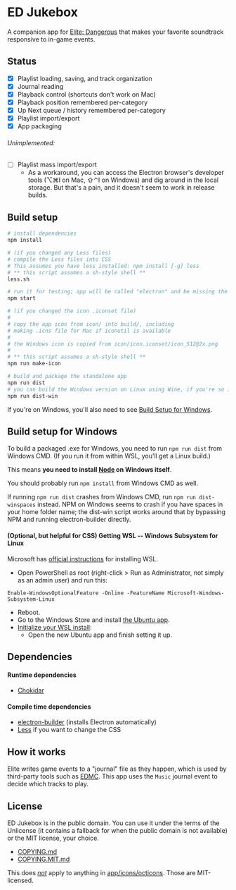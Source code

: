 # ED Jukebox

A companion app for [Elite: Dangerous][ed-official-site] that makes your favorite soundtrack responsive to in-game events.

## Status

- [x] Playlist loading, saving, and track organization
- [x] Journal reading
- [x] Playback control (shortcuts don't work on Mac)
- [x] Playback position remembered per-category
- [x] Up Next queue / history remembered per-category
- [x] Playlist import/export
- [x] App packaging

###### Unimplemented:
- [ ] Playlist mass import/export
	- As a workaround, you can access the Electron browser's developer tools (⌥⌘I on Mac, ⇧⌃I on Windows) and dig around in the local storage. But that's a pain, and it doesn't seem to work in release builds.

## Build setup

```bash
# install dependencies
npm install

# (if you changed any Less files)
# compile the Less files into CSS
# This assumes you have less installed: npm install [-g] less
# ** this script assumes a sh-style shell **
less.sh

# run it for testing; app will be called "electron" and be missing the icon
npm start

# (if you changed the icon .iconset file)
#
# copy the app icon from icon/ into build/, including
# making .icns file for Mac if iconutil is available
#
# the Windows icon is copied from icon/icon.iconset/icon_512@2x.png
#
# ** this script assumes a sh-style shell **
npm run make-icon

# build and package the standalone app
npm run dist
# you can build the Windows version on Linux using Wine, if you're so inclined
npm run dist-win
```

If you're on Windows, you'll also need to see [Build Setup for Windows](#build-setup-for-windows).

## Build setup for Windows

To build a packaged .exe for Windows, you need to run `npm run dist` from Windows CMD. (If you run it from within WSL, you'll get a Linux build.)

This means **you need to install [Node][nodejs] on Windows itself**.

You should probably run `npm install` from Windows CMD as well.

If running `npm run dist` crashes from Windows CMD, run `npm run dist-winspaces` instead. NPM on Windows seems to crash if you have spaces in your home folder name; the dist-win script works around that by bypassing NPM and running electron-builder directly.

#### (Optional, but helpful for CSS) Getting WSL -- Windows Subsystem for Linux

Microsoft has [official instructions](https://docs.microsoft.com/en-us/windows/wsl/install-win10) for installing WSL.

- Open PowerShell as root (right-click > Run as Administrator, not simply as an admin user) and run this:
```
Enable-WindowsOptionalFeature -Online -FeatureName Microsoft-Windows-Subsystem-Linux
```
- Reboot.
- Go to the Windows Store and install [the Ubuntu app](https://www.microsoft.com/store/p/ubuntu/9nblggh4msv6).
- [Initialize your WSL install](https://docs.microsoft.com/en-us/windows/wsl/initialize-distro):
	- Open the new Ubuntu app and finish setting it up.

## Dependencies

#### Runtime dependencies
- [Chokidar][chokidar]

#### Compile time dependencies

- [electron-builder](electron-builder) (installs Electron automatically)
- [Less][less] if you want to change the CSS

## How it works

Elite writes game events to a "journal" file as they happen, which is used by third-party tools such as [EDMC][edmc]. This app uses the `Music` journal event to decide which tracks to play.

## License

ED Jukebox is in the public domain. You can use it under the terms of the Unlicense (it contains a fallback for when the public domain is not available) or the MIT license, your choice.

- [COPYING.md](COPYING.md)
- [COPYING.MIT.md](COPYING.MIT.md)

This does _[not](app/icons/octicons/LICENSE.md)_ apply to anything in [app/icons/octicons](app/icons/octicons). Those are MIT-licensed.

<!-- Links -->

[ed-official-site]: https://elitedangerous.com
[nodejs]: https://nodejs.org
[edmc]: https://github.com/Marginal/EDMarketConnector
[electron]: https://electronjs.org
[electron-builder]: https://electron.build
[less]: https://lesscss.org
[chokidar]: https://npmjs.com/package/chokidar
